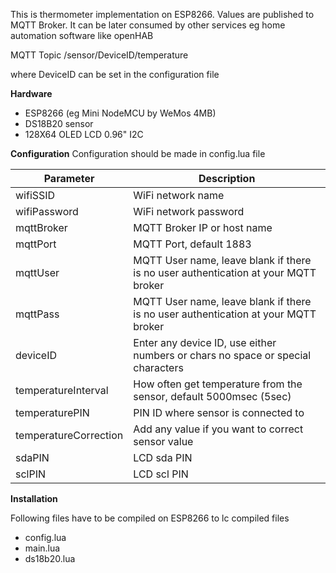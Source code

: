 This is thermometer implementation on ESP8266.
Values are published to MQTT Broker. It can be later consumed by other services eg home automation software like openHAB

MQTT Topic /sensor/DeviceID/temperature

where DeviceID can be set in the configuration file

**Hardware**
- ESP8266 (eg Mini NodeMCU by WeMos 4MB)
- DS18B20 sensor
- 128X64 OLED LCD 0.96" I2C

**Configuration**
Configuration should be made in config.lua file

| Parameter  | Description |
|---|---|
| wifiSSID  | WiFi network name |
| wifiPassword   | WiFi network password |
| mqttBroker  | MQTT Broker IP or host name |
| mqttPort  | MQTT Port, default 1883 |
| mqttUser  | MQTT User name, leave blank if there is no user authentication at your MQTT broker |
| mqttPass  | MQTT User name, leave blank if there is no user authentication at your MQTT broker |
| deviceID   | Enter any device ID, use either numbers or chars no space or special characters |
| temperatureInterval   | How often get temperature from the sensor, default 5000msec (5sec) |
| temperaturePIN   | PIN ID where sensor is connected to |
| temperatureCorrection   | Add any value if you want to correct sensor value |
| sdaPIN   | LCD sda PIN |
| sclPIN   | LCD scl PIN |


**Installation**

Following files have to be compiled on ESP8266 to lc compiled files
- config.lua
- main.lua
- ds18b20.lua

